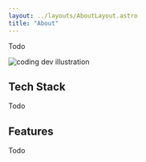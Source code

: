 ```yaml
---
layout: ../layouts/AboutLayout.astro
title: "About"
---
```


Todo

<div>
  <img src="/assets/dev.svg" class="sm:w-1/2 mx-auto" alt="coding dev illustration">
</div>

## Tech Stack

Todo

## Features

Todo
